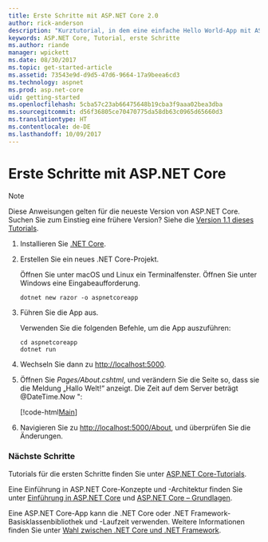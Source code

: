 ```yaml
---
title: Erste Schritte mit ASP.NET Core 2.0
author: rick-anderson
description: "Kurztutorial, in dem eine einfache Hello World-App mit ASP.NET Core erstellt und ausgeführt wird."
keywords: ASP.NET Core, Tutorial, erste Schritte
ms.author: riande
manager: wpickett
ms.date: 08/30/2017
ms.topic: get-started-article
ms.assetid: 73543e9d-d9d5-47d6-9664-17a9beea6cd3
ms.technology: aspnet
ms.prod: asp.net-core
uid: getting-started
ms.openlocfilehash: 5cba57c23ab66475648b19cba3f9aaa02bea3dba
ms.sourcegitcommit: d56f36805ce70470775da58db63c0965d65660d3
ms.translationtype: HT
ms.contentlocale: de-DE
ms.lasthandoff: 10/09/2017
---
```

# <a name="getting-started-with-aspnet-core"></a>Erste Schritte mit ASP.NET Core

> [!NOTE]
> Diese Anweisungen gelten für die neueste Version von ASP.NET Core. Suchen Sie zum Einstieg eine frühere Version? Siehe die [Version 1.1 dieses Tutorials](xref:getting-started-1.1).

1. Installieren Sie [.NET Core](https://www.microsoft.com/net/core/).

2. Erstellen Sie ein neues .NET Core-Projekt.

   Öffnen Sie unter macOS und Linux ein Terminalfenster. Öffnen Sie unter Windows eine Eingabeaufforderung.

    ```terminal
    dotnet new razor -o aspnetcoreapp
    ```
    
4. Führen Sie die App aus.

    Verwenden Sie die folgenden Befehle, um die App auszuführen:

    ```terminal
    cd aspnetcoreapp
    dotnet run
    ```

5. Wechseln Sie dann zu [http://localhost:5000](http://localhost:5000).

6. Öffnen Sie *Pages/About.cshtml*, und verändern Sie die Seite so, dass sie die Meldung „Hallo Welt!“ anzeigt. Die Zeit auf dem Server beträgt @DateTime.Now ":

    [!code-html[Main](getting-started/sample/getting-started/about.cshtml?highlight=9&range=1-9)]

7. Navigieren Sie zu [http://localhost:5000/About](http://localhost:5000/About), und überprüfen Sie die Änderungen.

### <a name="next-steps"></a>Nächste Schritte

Tutorials für die ersten Schritte finden Sie unter [ASP.NET Core-Tutorials](tutorials/index.md).

Eine Einführung in ASP.NET Core-Konzepte und -Architektur finden Sie unter [Einführung in ASP.NET Core](index.md) und [ASP.NET Core – Grundlagen](fundamentals/index.md).

Eine ASP.NET Core-App kann die .NET Core oder .NET Framework-Basisklassenbibliothek und -Laufzeit verwenden. Weitere Informationen finden Sie unter [Wahl zwischen .NET Core und .NET Framework](https://docs.microsoft.com/dotnet/articles/standard/choosing-core-framework-server).
